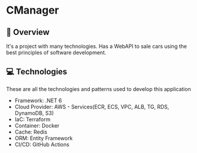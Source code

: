 <h1> 
  CManager
</h1>

## 📌 Overview
It's a project with many technologies.
Has a WebAPI to sale cars using the best principles of software development.

## 💻 Technologies
These are all the technologies and patterns used to develop this application
- Framework: .NET 6
- Cloud Provider: AWS - Services(ECR, ECS, VPC, ALB, TG, RDS, DynamoDB, S3)
- IaC: Terraform
- Container: Docker
- Cache: Redis
- ORM: Entity Framework
- CI/CD: GitHub Actions
